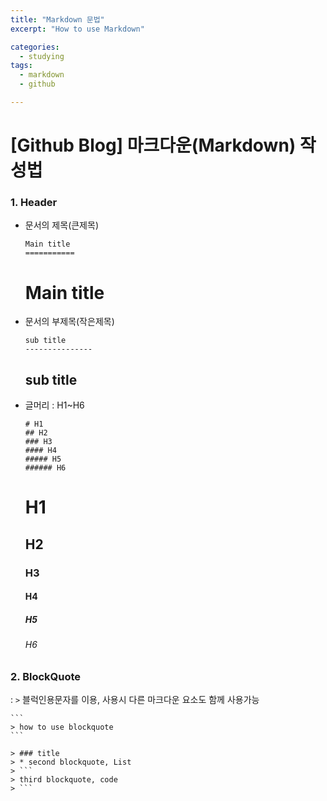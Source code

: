 ```yaml
---
title: "Markdown 문법"
excerpt: "How to use Markdown"

categories:
  - studying
tags:
  - markdown
  - github

---
```


[Github Blog] 마크다운(Markdown) 작성법
===================================

### 1. Header

* 문서의 제목(큰제목)
  
  ```
  Main title
  ===========
  ```
  
  Main title
  ============
  
* 문서의 부제목(작은제목)
  
   ```
   sub title
   ---------------
   ```
   
   sub title
   ------------
   
* 글머리 : H1~H6

  ```
  # H1
  ## H2
  ### H3
  #### H4
  ##### H5
  ###### H6
  ```
  
  # H1
  ## H2
  ### H3
  #### H4
  ##### H5
  ###### H6  
    
      
 ### 2. BlockQuote
  : ```>```  블럭인용문자를 이용, 사용시 다른 마크다운 요소도 함께 사용가능
  
    ```
    > how to use blockquote
    ```
    
    > ### title
    > * second blockquote, List
    > ```
    > third blockquote, code
    > ```
    
  
  











